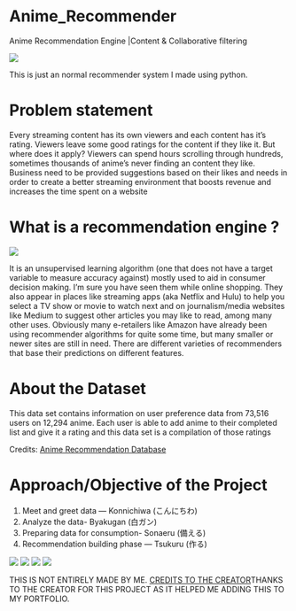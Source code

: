 # Anime_Recommender
<p>Anime Recommendation Engine |Content & Collaborative filtering</p>
<img src='https://miro.medium.com/max/1400/1*nFQqETyMOcItF_0IasBcfw.jpeg'>
<p>This is just an normal recommender system I made using python.</p>
<h1>Problem statement</h1>
<p>Every streaming content has its own viewers and each content has it’s rating. Viewers leave some good ratings for the content if they like it. But where does it apply? Viewers can spend hours scrolling through hundreds, sometimes thousands of anime’s never finding an content they like. Business need to be provided suggestions based on their likes and needs in order to create a better streaming environment that boosts revenue and increases the time spent on a website</p>

<h1>What is a recommendation engine ?</h1>
<img src='https://miro.medium.com/max/1400/1*dCEBhlDpuHkwEErkprmG_g.jpeg'> 
<p> It is an unsupervised learning algorithm (one that does not have a target variable to measure accuracy against) mostly used to aid in consumer decision making. I’m sure you have seen them while online shopping. They also appear in places like streaming apps (aka Netflix and Hulu) to help you select a TV show or movie to watch next and on journalism/media websites like Medium to suggest other articles you may like to read, among many other uses. Obviously many e-retailers like Amazon have already been using recommender algorithms for quite some time, but many smaller or newer sites are still in need. There are different varieties of recommenders that base their predictions on different features.</p>

<h1>About the Dataset</h1>
<p>This data set contains information on user preference data from 73,516 users on 12,294 anime. Each user is able to add anime to their completed list and give it a rating and this data set is a compilation of those ratings</p>
<p>Credits: <a href='https://www.kaggle.com/CooperUnion/anime-recommendations-database'>Anime Recommendation Database</a></p>

<h1>Approach/Objective of the Project</h1>
<ol>
    <li>Meet and greet data — Konnichiwa (こんにちわ) </li>
    <li>Analyze the data- Byakugan (白ガン) </li>
    <li>Preparing data for consumption- Sonaeru (備える) </li>
    <li>Recommendation building phase — Tsukuru (作る) </li>
</ol>
<img src='https://miro.medium.com/max/1506/1*hyzxtUrjmlScoNABH5bdMQ.png'>
<img src='https://miro.medium.com/max/1508/1*CgqwP7MeL8KxfRmjIEqHSA.png'>
<img src='https://miro.medium.com/max/1512/1*7wVAmNR4NdksRA3tyq-olw.png'>
<img src='https://miro.medium.com/max/1508/1*PCnEH4_ndWmsd3cFPz5wlA.png'>
<p>THIS IS NOT ENTIRELY MADE BY ME. <a href='https://medium.com/analytics-vidhya/anime-recommendation-engine-content-collaborative-filtering-c6e69be29d29'>CREDITS TO THE CREATOR</a>THANKS TO THE CREATOR FOR THIS PROJECT AS IT HELPED ME ADDING THIS TO MY PORTFOLIO.</p>